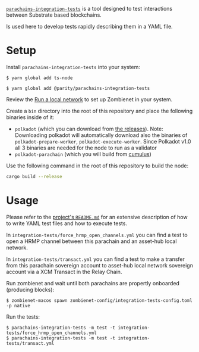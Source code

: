 [`parachains-integration-tests`](https://github.com/paritytech/parachains-integration-tests) is a tool designed to test interactions between Substrate based blockchains.

Is used here to develop tests rapidly describing them in a YAML file.

# Setup

Install `parachains-integration-tests` into your system:
```
$ yarn global add ts-node

$ yarn global add @parity/parachains-integration-tests
```

Review the [Run a local network](https://github.com/paritytech/extended-parachain-template#%EF%B8%8F-run-a-local-network) to set up Zombienet in your system.

Create a `bin` directory into the root of this repository and place the following binaries inside of it:
- `polkadot` (which you can download from [the releases](https://github.com/paritytech/polkadot/releases)).
Note: Downloading polkadot will automatically download also the binaries of `polkadot-prepare-worker`, `polkadot-execute-worker`. Since Polkadot v1.0 all 3 binaries are needed for the node to run as a validator
- `polkadot-parachain` (which you will build from [cumulus](https://github.com/paritytech/cumulus))

Use the following command in the root of this repository to build the node:

```sh
cargo build --release
```

# Usage

Please refer to the [project's `README.md`](https://github.com/paritytech/parachains-integration-tests#how-to-use) for an extensive description of how to write YAML test files and how to execute tests.

In `integration-tests/force_hrmp_open_channels.yml` you can find a test to open a HRMP channel between this parachain and an asset-hub local network.

In `integration-tests/transact.yml` you can find a test to make a transfer from this parachain sovereign account to asset-hub local network sovereign account via a XCM Transact in the Relay Chain.

Run zombienet and wait until both parachains are propertly onboarded (producing blocks):
```
$ zombienet-macos spawn zombienet-config/integration-tests-config.toml -p native
```

Run the tests:
```
$ parachains-integration-tests -m test -t integration-tests/force_hrmp_open_channels.yml
$ parachains-integration-tests -m test -t integration-tests/transact.yml
```